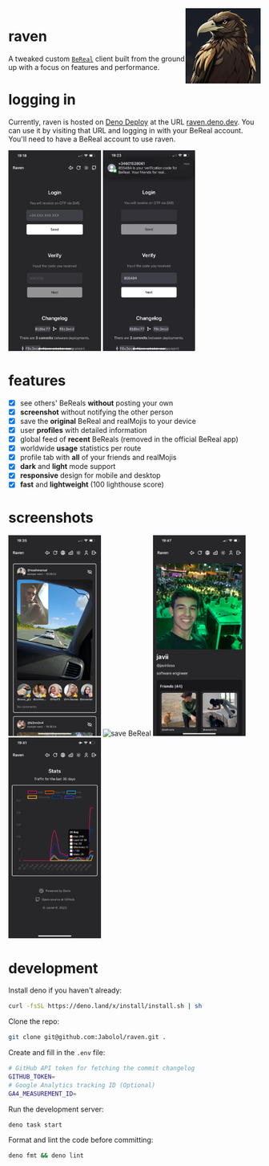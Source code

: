<img align="right" src="./static/raven.png" height="150px" alt="the raven logo" />

# raven

A tweaked custom [`BeReal`](https://bereal.com/) client built from the ground up
with a focus on features and performance.

# logging in

Currently, raven is hosted on [Deno Deploy](https://deno.com/deploy) at the URL
[raven.deno.dev](https://raven.deno.dev). You can use it by visiting that URL
and logging in with your BeReal account. You'll need to have a BeReal account to
use raven.

<div>
    <img src="./assets/login.png" width="auto" height="400px" alt="login form" />
    <img src="./assets/code.png" width="auto" height="400px" alt="otp verification" />
</div>

# features

- [x] see others' BeReals **without** posting your own
- [x] **screenshot** without notifying the other person
- [x] save the **original** BeReal and realMojis to your device
- [x] user **profiles** with detailed information
- [x] global feed of **recent** BeReals (removed in the official BeReal app)
- [x] worldwide **usage** statistics per route
- [x] profile tab with **all** of your friends and realMojis
- [x] **dark** and **light** mode support
- [x] **responsive** design for mobile and desktop
- [x] **fast** and **lightweight** (100 lighthouse score)

# screenshots

<div>
    <img src="./assets/feed.png" width="auto" height="400px" alt="home feed" />
    <img src="./assets/save.png" width="auto" height="400px" alt="save BeReal" />
    <img src="./assets/self.png" width="auto" height="400px" alt="own profile" />
    <img src="./assets/stats.png" width="auto" height="400px" alt="site stats" />
</div>

# development

Install deno if you haven't already:

```sh
curl -fsSL https://deno.land/x/install/install.sh | sh
```

Clone the repo:

```sh
git clone git@github.com:Jabolol/raven.git .
```

Create and fill in the `.env` file:

```sh
# GitHub API token for fetching the commit changelog
GITHUB_TOKEN=
# Google Analytics tracking ID (Optional)
GA4_MEASUREMENT_ID=
```

Run the development server:

```sh
deno task start
```

Format and lint the code before committing:

```sh
deno fmt && deno lint
```
